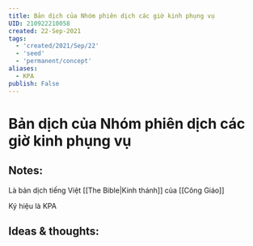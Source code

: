 ```yaml
---
title: Bản dịch của Nhóm phiên dịch các giờ kinh phụng vụ
UID: 210922210058
created: 22-Sep-2021
tags:
  - 'created/2021/Sep/22'
  - 'seed'
  - 'permanent/concept'
aliases:
  - KPA
publish: False
---
```

# Bản dịch của Nhóm phiên dịch các giờ kinh phụng vụ

## Notes:
Là bản dịch tiếng Việt [[The Bible|Kinh thánh]] của [[Công Giáo]]

Ký hiệu là KPA

## Ideas & thoughts:
